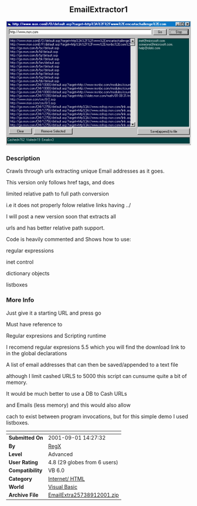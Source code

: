 ﻿<div align="center">

## EmailExtractor1

<img src="PIC2001911749551909.gif">
</div>

### Description

Crawls through urls extracting unique Email addresses as it goes.

This version only follows href tags, and does

limited relative path to full path conversion

i.e it does not properly folow relative links having ../

I will post a new version soon that extracts all

urls and has better relative path support.

Code is heavily commented and Shows how to use:

regular expressions

inet control

dictionary objects

listboxes
 
### More Info
 
Just give it a starting URL and press go

Must have reference to

Regular expresions and Scripting runtime

I recomend regular expresions 5.5 which you will find the download link to in the global declarations

A list of email addresses that can then be saved/appended to a text file

although I limit cashed URLS to 5000 this script can cunsume quite a bit of memory.

It would be much better to use a DB to Cash URLs

and Emails (less memory) and this would also allow

cach to exist between program invocations, but for this simple demo I used listboxes.


<span>             |<span>
---                |---
**Submitted On**   |2001-09-01 14:27:32
**By**             |[RegX](https://github.com/Planet-Source-Code/PSCIndex/blob/master/ByAuthor/regx.md)
**Level**          |Advanced
**User Rating**    |4.8 (29 globes from 6 users)
**Compatibility**  |VB 6\.0
**Category**       |[Internet/ HTML](https://github.com/Planet-Source-Code/PSCIndex/blob/master/ByCategory/internet-html__1-34.md)
**World**          |[Visual Basic](https://github.com/Planet-Source-Code/PSCIndex/blob/master/ByWorld/visual-basic.md)
**Archive File**   |[EmailExtra25738912001\.zip](https://github.com/Planet-Source-Code/regx-emailextractor1__1-26878/archive/master.zip)









